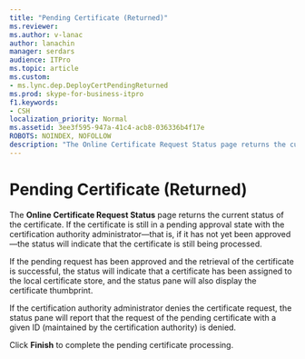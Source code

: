 ```yaml
---
title: "Pending Certificate (Returned)"
ms.reviewer: 
ms.author: v-lanac
author: lanachin
manager: serdars
audience: ITPro
ms.topic: article
ms.custom:
- ms.lync.dep.DeployCertPendingReturned
ms.prod: skype-for-business-itpro
f1.keywords:
- CSH
localization_priority: Normal
ms.assetid: 3ee3f595-947a-41c4-acb8-036336b4f17e
ROBOTS: NOINDEX, NOFOLLOW
description: "The Online Certificate Request Status page returns the current status of the certificate. If the certificate is still in a pending approval state with the certification authority administrator—that is, if it has not yet been approved—the status will indicate that the certificate is still being processed."
---
```


# Pending Certificate (Returned)
 
The **Online Certificate Request Status** page returns the current status of the certificate. If the certificate is still in a pending approval state with the certification authority administrator—that is, if it has not yet been approved—the status will indicate that the certificate is still being processed.
  
If the pending request has been approved and the retrieval of the certificate is successful, the status will indicate that a certificate has been assigned to the local certificate store, and the status pane will also display the certificate thumbprint.
  
If the certification authority administrator denies the certificate request, the status pane will report that the request of the pending certificate with a given ID (maintained by the certification authority) is denied.
  
Click **Finish** to complete the pending certificate processing.
  

